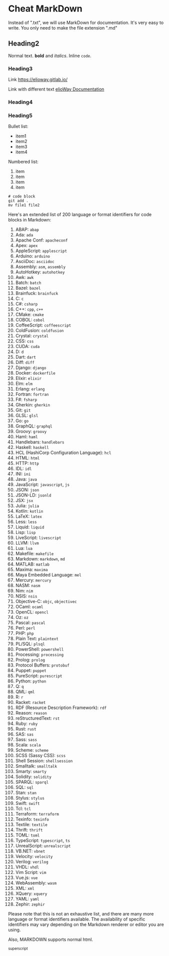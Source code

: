 # Cheat MarkDown

Instead of ".txt", we will use MarkDown for documentation. It's very easy to write. You only need to make the file extension ".md"

## Heading2

Normal text. **bold** and _italics_. Inline `code`.

### Heading3

Link <https://elioway.gitlab.io/>

Link with different text [elioWay Documentation](https://elioway.gitlab.io/)

### Heading4

### Heading5

Bullet list:

- item1
- item2
- item3
- item4

Numbered list:

1. item
2. item
3. item
4. item

```
# code block
git add .
mv file1 file2
```

Here's an extended list of 200 language or format identifiers for code blocks in Markdown:

1. ABAP: `abap`
2. Ada: `ada`
3. Apache Conf: `apacheconf`
4. Apex: `apex`
5. AppleScript: `applescript`
6. Arduino: `arduino`
7. AsciiDoc: `asciidoc`
8. Assembly: `asm`, `assembly`
9. AutoHotkey: `autohotkey`
10. Awk: `awk`
11. Batch: `batch`
12. Bazel: `bazel`
13. Brainfuck: `brainfuck`
14. C: `c`
15. C#: `csharp`
16. C++: `cpp`, `c++`
17. CMake: `cmake`
18. COBOL: `cobol`
19. CoffeeScript: `coffeescript`
20. ColdFusion: `coldfusion`
21. Crystal: `crystal`
22. CSS: `css`
23. CUDA: `cuda`
24. D: `d`
25. Dart: `dart`
26. Diff: `diff`
27. Django: `django`
28. Docker: `dockerfile`
29. Elixir: `elixir`
30. Elm: `elm`
31. Erlang: `erlang`
32. Fortran: `fortran`
33. F#: `fsharp`
34. Gherkin: `gherkin`
35. Git: `git`
36. GLSL: `glsl`
37. Go: `go`
38. GraphQL: `graphql`
39. Groovy: `groovy`
40. Haml: `haml`
41. Handlebars: `handlebars`
42. Haskell: `haskell`
43. HCL (HashiCorp Configuration Language): `hcl`
44. HTML: `html`
45. HTTP: `http`
46. IDL: `idl`
47. INI: `ini`
48. Java: `java`
49. JavaScript: `javascript`, `js`
50. JSON: `json`
51. JSON-LD: `jsonld`
52. JSX: `jsx`
53. Julia: `julia`
54. Kotlin: `kotlin`
55. LaTeX: `latex`
56. Less: `less`
57. Liquid: `liquid`
58. Lisp: `lisp`
59. LiveScript: `livescript`
60. LLVM: `llvm`
61. Lua: `lua`
62. Makefile: `makefile`
63. Markdown: `markdown`, `md`
64. MATLAB: `matlab`
65. Maxima: `maxima`
66. Maya Embedded Language: `mel`
67. Mercury: `mercury`
68. NASM: `nasm`
69. Nim: `nim`
70. NSIS: `nsis`
71. Objective-C: `objc`, `objectivec`
72. OCaml: `ocaml`
73. OpenCL: `opencl`
74. Oz: `oz`
75. Pascal: `pascal`
76. Perl: `perl`
77. PHP: `php`
78. Plain Text: `plaintext`
79. PL/SQL: `plsql`
80. PowerShell: `powershell`
81. Processing: `processing`
82. Prolog: `prolog`
83. Protocol Buffers: `protobuf`
84. Puppet: `puppet`
85. PureScript: `purescript`
86. Python: `python`
87. Q: `q`
88. QML: `qml`
89. R: `r`
90. Racket: `racket`
91. RDF (Resource Description Framework): `rdf`
92. Reason: `reason`
93. reStructuredText: `rst`
94. Ruby: `ruby`
95. Rust: `rust`
96. SAS: `sas`
97. Sass: `sass`
98. Scala: `scala`
99. Scheme: `scheme`
100. SCSS (Sassy CSS): `scss`
101. Shell Session: `shellsession`
102. Smalltalk: `smalltalk`
103. Smarty: `smarty`
104. Solidity: `solidity`
105. SPARQL: `sparql`
106. SQL: `sql`
107. Stan: `stan`
108. Stylus: `stylus`
109. Swift: `swift`
110. Tcl: `tcl`
111. Terraform: `terraform`
112. Texinfo: `texinfo`
113. Textile: `textile`
114. Thrift: `thrift`
115. TOML: `toml`
116. TypeScript: `typescript`, `ts`
117. UnrealScript: `unrealscript`
118. VB.NET: `vbnet`
119. Velocity: `velocity`
120. Verilog: `verilog`
121. VHDL: `vhdl`
122. Vim Script: `vim`
123. Vue.js: `vue`
124. WebAssembly: `wasm`
125. XML: `xml`
126. XQuery: `xquery`
127. YAML: `yaml`
128. Zephir: `zephir`

Please note that this is not an exhaustive list, and there are many more language or format identifiers available. The availability of specific identifiers may vary depending on the Markdown renderer or editor you are using.

Also, MARKDOWN supports normal html.

<sup>superscript</sup>

